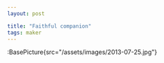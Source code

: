 ```yaml
---
layout: post

title: "Faithful companion"
tags: maker
---
```


:BasePicture{src="/assets/images/2013-07-25.jpg"}

<!--more-->

